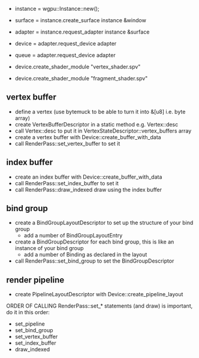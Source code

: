 - instance = wgpu::Instance::new();
- surface   = instance.create_surface       instance &window
- adapter   = instance.request_adapter      instance &surface
- device    = adapter.request_device        adapter
- queue     = adapter.request_device        adapter


- device.create_shader_module               "vertex_shader.spv"
- device.create_shader_module               "fragment_shader.spv"



## vertex buffer 
- define a vertex (use bytemuck to be able to turn it into &[u8] i.e. byte array)
- create VertexBufferDescriptor in a static method e.g. Vertex::desc
- call Vertex::desc to put it in VertexStateDescriptor::vertex_buffers array
- create a vertex buffer with Device::create_buffer_with_data
- call RenderPass::set_vertex_buffer to set it

## index buffer
- create an index buffer with Device::create_buffer_with_data
- call RenderPass::set_index_buffer to set it
- call RenderPass::draw_indexed draw using the index buffer

## bind group
- create a BindGroupLayoutDescriptor to set up the structure of your bind group
    - add a number of BindGroupLayoutEntry
- create a BindGroupDescriptor for each bind group, this is like an instance of your bind group
    - add a number of Binding as declared in the layout
- call RenderPass::set_bind_group to set the BindGroupDescriptor

## render pipeline
- create PipelineLayoutDescriptor with Device::create_pipeline_layout

ORDER OF CALLING RenderPass::set_* statements (and draw) is important, do it in this order:
- set_pipeline
- set_bind_group
- set_vertex_buffer
- set_index_buffer
- draw_indexed